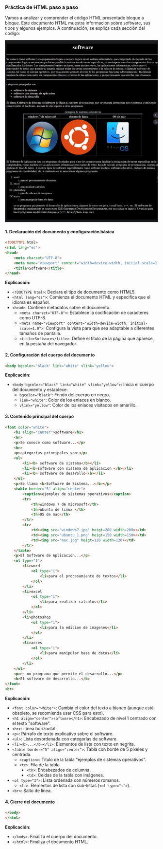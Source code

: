 ### Práctica de HTML paso a paso

Vamos a analizar y comprender el código HTML presentado bloque a bloque. Este documento HTML muestra información sobre software, sus tipos y algunos ejemplos. A continuación, se explica cada sección del código:

![resultado final](example/tabla-imagen.jpeg)

#### 1. Declaración del documento y configuración básica

```html
<!DOCTYPE html>
<html lang="es">
<head>
    <meta charset="UTF-8">
    <meta name="viewport" content="width=device-width, initial-scale=1.0">
    <title>Software</title>
</head>
```

**Explicación:**
- `<!DOCTYPE html>`: Declara el tipo de documento como HTML5.
- `<html lang="es">`: Comienza el documento HTML y especifica que el idioma es español.
- `<head>`: Contiene metadatos sobre el documento.
  - `<meta charset="UTF-8">`: Establece la codificación de caracteres como UTF-8.
  - `<meta name="viewport" content="width=device-width, initial-scale=1.0">`: Configura la vista para que sea adaptable a diferentes tamaños de pantalla.
  - `<title>Software</title>`: Define el título de la página que aparece en la pestaña del navegador.

#### 2. Configuración del cuerpo del documento

```html
<body bgcolor="black" link="white" vlink="yellow">
```

**Explicación:**
- `<body bgcolor="black" link="white" vlink="yellow">`: Inicia el cuerpo del documento y establece:
  - `bgcolor="black"`: Fondo del cuerpo en negro.
  - `link="white"`: Color de los enlaces en blanco.
  - `vlink="yellow"`: Color de los enlaces visitados en amarillo.

#### 3. Contenido principal del cuerpo

```html
<font color="white">
    <h1 align="center">software</h1>
    <hr>
    <p>Se conoce como software...</p>
    <hr>
    <p>categorias principales son:</p>
    <ul>
        <li><b> software de sistema</b></li>
        <li><b>software con sistema de aplicacion </b></li>
        <li><b> software de desarollo</b></li>
    </ul>
    <p>Se llama <b>Software de Sistema...</b></p>
    <table border="5" align="center">
        <caption>ejemplos de sistemas operativos</caption>
        <tr>
            <th>windows 7 de microsoft</th>
            <th>ubuntu de linux </th>
            <th>OS de mac</th>
        </tr>
        <tr>
            <td><img src="windows7.jpg" heigt=200 width=200></td>
            <td><img src="ubuntu_1.png" heigt=150 width=150></td>
            <td><img src="mac.jpg" heigt=120 width=120></td>
        </tr>
    </table>
    <p>El Software de Aplicacion...</p>
    <ol type="I">
        <li>word
            <ol type="i">
                <li>para el procesamiento de textos</li>
            </ol>
        </li>
        <li>excel
            <ol type="i">
                <li>para realizar calculos</li>
            </ol>
        </li>
        <li>photoshop
            <ol type="i">
                <li>para la edicion de imagenes</li>
            </ol>
        </li>
        <li>acces
            <ol type="i">
                <li>para manipular base de datos</li>
            </ol>
        </li>
    </ol>
    <p>es un programa que permite el desarrollo...</p>
    <b>El software de desarrollo...</b>
</font>
<br>
```

**Explicación:**
- `<font color="white">`: Cambia el color del texto a blanco (aunque está obsoleto, se recomienda usar CSS para esto).
- `<h1 align="center">software</h1>`: Encabezado de nivel 1 centrado con el texto "software".
- `<hr>`: Línea horizontal.
- `<p>`: Párrafo de texto explicativo sobre el software.
- `<ul>`: Lista desordenada con categorías de software.
- `<li><b>...</b></li>`: Elementos de lista con texto en negrita.
- `<table border="5" align="center">`: Tabla con borde de 5 píxeles y centrada.
  - `<caption>`: Título de la tabla "ejemplos de sistemas operativos".
  - `<tr>`: Fila de la tabla.
    - `<th>`: Encabezados de columna.
    - `<td>`: Celdas de la tabla con imágenes.
- `<ol type="I">`: Lista ordenada con números romanos.
  - `<li>`: Elementos de lista con sub-listas (`<ol type="i">`).
- `<br>`: Salto de línea.

#### 4. Cierre del documento

```html
</body>
</html>
```

**Explicación:**
- `</body>`: Finaliza el cuerpo del documento.
- `</html>`: Finaliza el documento HTML.

